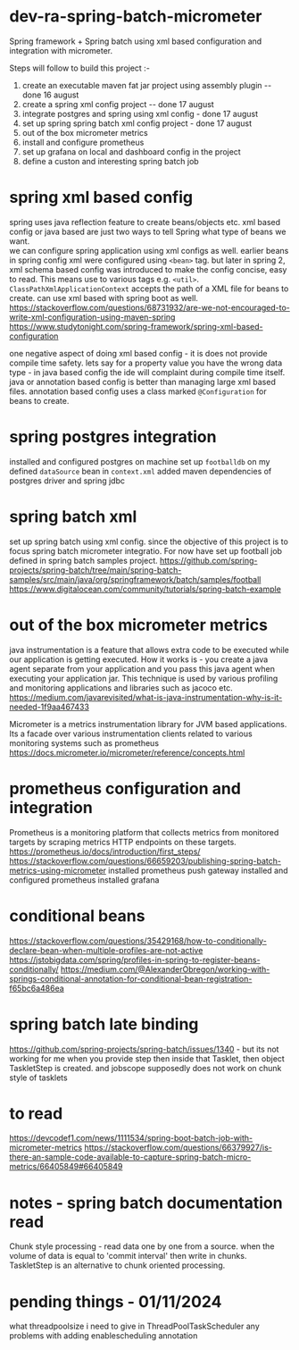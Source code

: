 # dev-ra-spring-batch-micrometer
Spring framework + Spring batch using xml based configuration and integration with micrometer.

Steps will follow to build this project :-
1. create an executable maven fat jar project using assembly plugin -- done 16 august
2. create a spring xml config project -- done 17 august
3. integrate postgres and spring using xml config - done 17 august
4. set up spring spring batch xml config project - done 17 august
5. out of the box micrometer metrics 
6. install and configure prometheus 
7. set up grafana on local and dashboard config in the project
8. define a custon and interesting spring batch job

# spring xml based config
spring uses java reflection feature to create beans/objects etc. xml based config or java based are just two ways to tell Spring what type of beans we want.  
we can configure spring application using xml configs as well. earlier beans in spring config xml were configured using `<bean>` tag.
but later in spring 2, xml schema based config was introduced to make the config concise, easy to read. This means use to various tags e.g. `<util>`.
`ClassPathXmlApplicationContext` accepts the path of a XML file for beans to create. can use xml based with spring boot as well. 
https://stackoverflow.com/questions/68731932/are-we-not-encouraged-to-write-xml-configuration-using-maven-spring
https://www.studytonight.com/spring-framework/spring-xml-based-configuration

one negative aspect of doing xml based config - it is does not provide compile time safety. lets say for a property value you have the wrong data type - in java based config the ide will complaint during compile time itself. java or annotation based config is better than managing large xml based files. annotation based config uses a class marked `@Configuration` for beans to create.

# spring postgres integration
installed and configured postgres on machine
set up `footballdb` on my  
defined `dataSource` bean in `context.xml`
added maven dependencies of postgres driver and spring jdbc

# spring batch xml
set up spring batch using xml config. since the objective of this project is to focus spring batch micrometer integratio. For now have set up football job defined in spring batch samples project.
https://github.com/spring-projects/spring-batch/tree/main/spring-batch-samples/src/main/java/org/springframework/batch/samples/football
https://www.digitalocean.com/community/tutorials/spring-batch-example

# out of the box micrometer metrics
java instrumentation is a feature that allows extra code to be executed while our application is getting executed. How 
it works is - you create a java agent separate from your application and you pass this java agent when executing your 
application jar. This technique is used by various profiling and monitoring applications and libraries such as jacoco
etc.
https://medium.com/javarevisited/what-is-java-instrumentation-why-is-it-needed-1f9aa467433

Micrometer is a metrics instrumentation library for JVM based applications. Its a facade over various instrumentation 
clients related to various monitoring systems such as prometheus
https://docs.micrometer.io/micrometer/reference/concepts.html

# prometheus configuration and integration
Prometheus is a monitoring platform that collects metrics from monitored targets by scraping metrics HTTP endpoints on
these targets. 
https://prometheus.io/docs/introduction/first_steps/
https://stackoverflow.com/questions/66659203/publishing-spring-batch-metrics-using-micrometer
installed prometheus push gateway
installed and configured prometheus
installed grafana

# conditional beans
https://stackoverflow.com/questions/35429168/how-to-conditionally-declare-bean-when-multiple-profiles-are-not-active
https://jstobigdata.com/spring/profiles-in-spring-to-register-beans-conditionally/
https://medium.com/@AlexanderObregon/working-with-springs-conditional-annotation-for-conditional-bean-registration-f65bc6a486ea

# spring batch late binding
https://github.com/spring-projects/spring-batch/issues/1340 - but its not working for me
when you provide step then inside that Tasklet, then object TaskletStep is created. and jobscope supposedly does not work on chunk style of tasklets

# to read 
https://devcodef1.com/news/1111534/spring-boot-batch-job-with-micrometer-metrics
https://stackoverflow.com/questions/66379927/is-there-an-sample-code-available-to-capture-spring-batch-micro-metrics/66405849#66405849

# notes - spring batch documentation read
Chunk style processing - read data one by one from a source. when the volume of data is equal to 'commit interval' then write in chunks.
TaskletStep is an alternative to chunk oriented processing. 

# pending things - 01/11/2024
what threadpoolsize i need to give in ThreadPoolTaskScheduler
any problems with adding enablescheduling annotation
